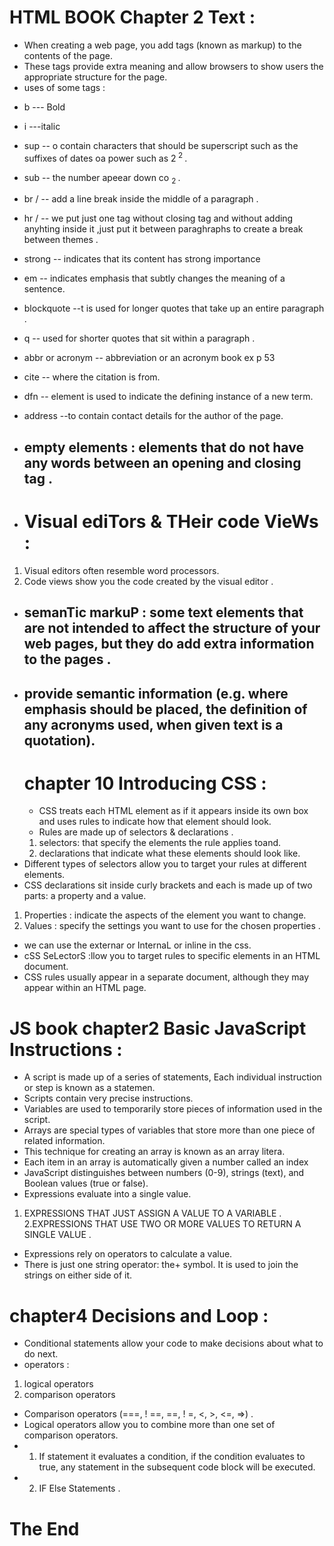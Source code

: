 # HTML BOOK Chapter 2 **Text** :
- When creating a web page, you add tags (known as markup) to the contents of the page.
- These tags provide extra meaning and allow browsers to show users the appropriate structure for the page.
- uses of some tags :
* b --- Bold    
* i ---italic
* sup -- o contain characters that should be superscript such as the suffixes of dates oa power such as 2<sup> 2 </sup>. 
* sub -- the number apeear down co <sub> 2 </sub> .
* br / -- add a line break inside the middle of a paragraph .
* hr / -- we put just one tag without closing tag and without adding anyhting inside it ,just put it between paraghraphs to  create a break between themes .
* strong -- indicates that its content has strong importance
* em -- indicates emphasis that subtly changes the meaning of a sentence.
* blockquote --t is used for longer quotes that take up an entire paragraph .
*  q -- used for shorter quotes that sit within a paragraph .
* abbr or acronym -- abbreviation or an acronym book ex p 53
* cite --  where the citation is from.
* dfn -- element is used to indicate the defining instance of a new term.
* address --to contain contact details for the author of the page.

* ## empty elements :  elements that do not have any words between an opening and closing tag .
- # Visual ediTors & THeir code VieWs :
1. Visual editors often resemble word processors. 
2. Code views show you the code created by the visual editor .
- ## semanTic markuP :  some text elements that are not intended to affect the structure of your web pages, but they do add extra information to the pages .
- ##  provide semantic information (e.g. where  emphasis should be placed, the definition of any acronyms used, when given text is a quotation).
  # chapter 10 **Introducing CSS** :
  - CSS treats each HTML element as if it appears inside its own box and uses rules to indicate how that element should look.
  - Rules are made up of selectors &  declarations  .
  1. selectors: that specify the   elements the rule applies toand. 
  2. declarations that indicate what these elements should look like.
- Different types of selectors allow you to target your   rules at different elements.
- CSS declarations sit inside curly brackets and each is made up of two parts: a property and a value.
1. Properties : indicate the aspects of the element you want to change. 
2. Values : specify the settings you want to use for the chosen properties .
- we can use the externar or InternaL or inline in the css.
- cSS SeLectorS :llow you to target rules to specific elements in an HTML document.
- CSS rules usually appear in a separate document, although they may appear within an HTML page.
 # **JS book** chapter2 **Basic JavaScript Instructions** :
 -  A script is made up of a series of statements, Each individual instruction or step is known as a statemen.
 - Scripts contain very precise instructions.
 - Variables are used to temporarily store pieces of information used in the script. 
 - Arrays are special types of variables that store more than one piece of related information. 
 - This technique for creating an array is known as an array litera.
 - Each item in an array is automatically given a number called an index
 - JavaScript distinguishes between numbers (0-9), strings (text), and Boolean values (true or false). 
 - Expressions evaluate into a single value.
 1. EXPRESSIONS THAT JUST ASSIGN A VALUE TO A VARIABLE .
 2.EXPRESSIONS THAT USE TWO OR MORE VALUES TO RETURN A SINGLE VALUE . 
- Expressions rely on operators to calculate a value. 
- There is just one string operator: the+ symbol. It is used to join the strings on either side of it. 
# chapter4 **Decisions and Loop** :
- Conditional statements allow your code to make decisions about what to do next.
- operators :
1. logical operators
2. comparison operators
- Comparison operators (===, ! ==, ==, ! =, <, >, <=, =>)  .
- Logical operators allow you to combine more than one set of comparison operators.
- 1. If statement it evaluates a condition, if the condition evaluates to true, any statement in the subsequent code block will be executed.
- 2. IF Else Statements .
# The End
 







